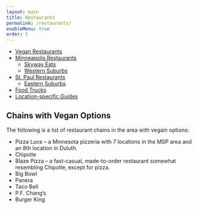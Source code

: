 ```yaml
---
layout: main
title: Restaurants
permalink: /restaurants/
enableMenu: true
order: 1
---
```


* [Vegan Restaurants](vegan-restaurants/)
* [Minneapolis Restaurants](minneapolis/)
  * [Skyway Eats](minneapolis/skyway-eats/)
  * [Western Suburbs](minneapolis/western-suburbs/)
* [St. Paul Restaurants](st-paul/)
  * [Eastern Suburbs](st-paul/eastern-suburbs/)
* [Food Trucks](food-trucks/)
* [Location-specific Guides](location-specific-guides/)

## Chains with Vegan Options

The following is a list of restaurant chains in the area with vegain
options:

* Pizza Luce – a Minnesota pizzeria with 7 locations in the MSP area and
  an 8th location in Duluth.
* Chipotle
* Blaze Pizza – a fast-casual, made-to-order restaurant somewhat
  resembling Chipotle, except for pizza.
* Big Bowl
* Panera
* Taco Bell
* P.F. Chang’s
* Burger King
